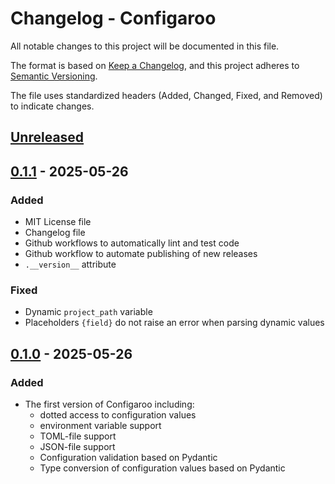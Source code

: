 # Changelog - Configaroo

All notable changes to this project will be documented in this file.

The format is based on [Keep a Changelog](https://keepachangelog.com/en/1.1.0/),
and this project adheres to [Semantic
Versioning](https://semver.org/spec/v2.0.0.html).

The file uses standardized headers (Added, Changed, Fixed, and Removed) to
indicate changes.

## [Unreleased]

## [0.1.1] - 2025-05-26

### Added

- MIT License file
- Changelog file
- Github workflows to automatically lint and test code
- Github workflow to automate publishing of new releases
- `.__version__` attribute

### Fixed

- Dynamic `project_path` variable
- Placeholders `{field}` do not raise an error when parsing dynamic values


## [0.1.0] - 2025-05-26

### Added

- The first version of Configaroo including:
    - dotted access to configuration values
    - environment variable support
    - TOML-file support
    - JSON-file support
    - Configuration validation based on Pydantic
    - Type conversion of configuration values based on Pydantic

[unreleased]: https://github.com/gahjelle/configaroo/compare/v0.1.1...HEAD
[0.1.1]: https://github.com/gahjelle/configaroo/compare/v0.1.0...v0.1.1
[0.1.0]: https://github.com/gahjelle/configaroo/releases/tag/v0.1.0
